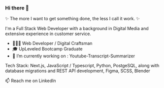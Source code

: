 ### Hi there 👋

<!--
**lowkey3Dfx/lowkey3Dfx** is a ✨ _special_ ✨ repository because its `README.md` (this file) appears on your GitHub profile.

Here are some ideas to get you started:



- 🌱 I’m currently learning 
- 💬 Ask me about ...
- 📫 How to reach me: ...
- 😄 Pronouns: ...
- ⚡ Fun fact: ...
-->

✨ The more I want to get something done, the less I call it work. ✨

I'm a Full Stack Web Developer with a background in Digital Media and extensive experience in customer service.

- 👨🏻‍💻 Web Developer / Digital Craftsman
- 🎓 UpLeveled Bootcamp Graduate
- 🔭 I’m currently working on : Youtube-Transcript-Summarizer 



Tech Stack:  Next.js, JavaScript / Typescript, Python, PostgeSQL, along with database migrations and REST API development, Figma, SCSS, Blender



📫 Reach me on  LinkedIn 
